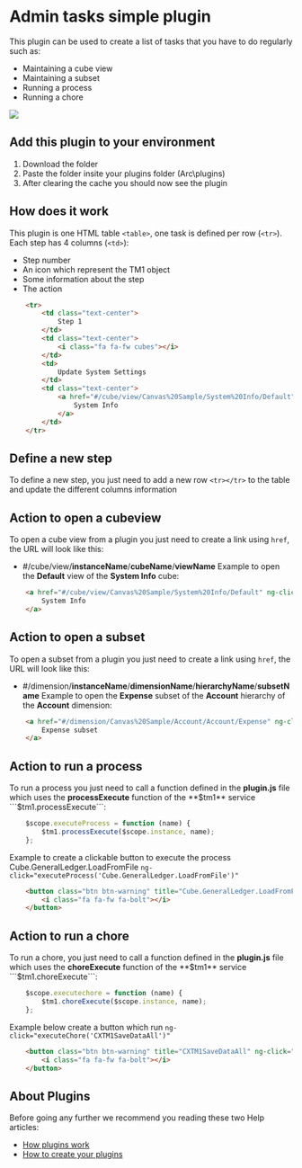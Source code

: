 # Admin tasks simple plugin
This plugin can be used to create a list of tasks that you have to do regularly such as:
* Maintaining a cube view
* Maintaining a subset
* Running a process
* Running a chore

<img src="https://s3-ap-southeast-2.amazonaws.com/downloads.cubewise.com/web_assets/arc-pulgins/admin-task-simple-1.png" />

## Add this plugin to your environment
1. Download the folder
2. Paste the folder insite your plugins folder (Arc\plugins)
3. After clearing the cache you should now see the plugin

## How does it work
This plugin is one HTML table ```<table>```, one task is defined per row (```<tr>```). Each step has 4 columns (```<td>```):
* Step number
* An icon which represent the TM1 object
* Some information about the step
* The action

```html
    <tr>
        <td class="text-center">
            Step 1
        </td>
        <td class="text-center">
            <i class="fa fa-fw cubes"></i>
        </td>
        <td>
            Update System Settings
        </td>
        <td class="text-center">
            <a href="#/cube/view/Canvas%20Sample/System%20Info/Default" ng-click="user_clicks_branch(row.branch)" ng-class="[row.branch.item_class]">
                System Info
            </a>
        </td>
    </tr>
```
## Define a new step
To define a new step, you just need to add a new row ```<tr></tr>``` to the table and update the different columns information

## Action to open a cubeview
To open a cube view from a plugin you just need to create a link using ```href```, the URL will look like this:
* #/cube/view/**instanceName**/**cubeName**/**viewName**
Example to open the **Default** view of the **System Info** cube:
```html
    <a href="#/cube/view/Canvas%20Sample/System%20Info/Default" ng-click="user_clicks_branch(row.branch)" ng-class="[row.branch.item_class]">
        System Info
    </a>
```

## Action to open a subset
To open a subset from a plugin you just need to create a link using ```href```, the URL will look like this:
* #/dimension/**instanceName**/**dimensionName**/**hierarchyName**/**subsetName**
Example to open the **Expense** subset of the **Account** hierarchy of the **Account** dimension:
```html
    <a href="#/dimension/Canvas%20Sample/Account/Account/Expense" ng-click="user_clicks_branch(row.branch)" ng-class="[row.branch.item_class]">
        Expense subset
    </a>
```

## Action to run a process
To run a process you just need to call a function defined in the **plugin.js** file which uses the **processExecute** function of the **$tm1** service ```$tm1.processExecute```:
```js
    $scope.executeProcess = function (name) {
        $tm1.processExecute($scope.instance, name);
    };
```
Example to create a clickable button to execute the process Cube.GeneralLedger.LoadFromFile  ```ng-click="executeProcess('Cube.GeneralLedger.LoadFromFile')"```
```html
    <button class="btn btn-warning" title="Cube.GeneralLedger.LoadFromFile" ng-click="executeProcess('Cube.GeneralLedger.LoadFromFile')">
        <i class="fa fa-fw fa-bolt"></i>
    </button>
```

## Action to run a chore
To run a chore, you just need to call a function defined in the **plugin.js** file which uses the **choreExecute** function of the **$tm1** service ```$tm1.choreExecute```:
```js
    $scope.executechore = function (name) {
        $tm1.choreExecute($scope.instance, name);
    };
```
Example below create a button which run ```ng-click="executeChore('CXTM1SaveDataAll')"```
```html
    <button class="btn btn-warning" title="CXTM1SaveDataAll" ng-click="executeChore('CXTM1SaveDataAll')">
        <i class="fa fa-fw fa-bolt"></i>
    </button>
```


## About Plugins
Before going any further we recommend you reading these two Help articles:
* [How plugins work](https://code.cubewise.com/arc-docs/how-plugins-work)
* [How to create your plugins](https://code.cubewise.com/arc-docs/how-to-create-your-plugins)
